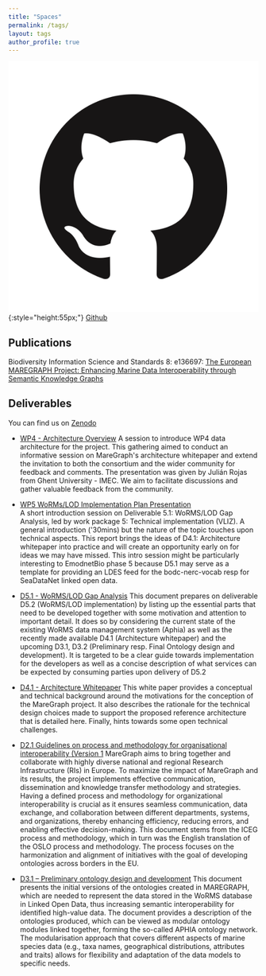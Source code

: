 ```yaml
---
title: "Spaces"
permalink: /tags/
layout: tags
author_profile: true
---
```



![](/img/GitHub.png){:style="height:55px;"} [Github](https://github.com/MareGraph-EU) 
## Publications
Biodiversity Information Science and Standards 8: e136697: [The European MAREGRAPH Project: Enhancing Marine Data Interoperability through Semantic Knowledge Graphs](https://biss.pensoft.net/article/136697/)

## Deliverables
You can find us on [Zenodo](https://zenodo.org/communities/maregraph/?page=1&size=20)


- [WP4 - Architecture Overview](https://zenodo.org/records/10083644)
A session to introduce WP4 data architecture for the project. This gathering aimed to conduct an informative session on MareGraph's architecture whitepaper and extend the invitation to both the consortium and the wider community for feedback and comments. The presentation was given by Julián Rojas from Ghent University - IMEC. We aim to facilitate discussions and gather valuable feedback from the community.

- [WP5 WoRMs/LOD Implementation Plan Presentation](https://zenodo.org/records/10083478)  
A short introduction session on Deliverable 5.1: WoRMS/LOD Gap Analysis, led by work package 5: Technical implementation (VLIZ). A general introduction ('30mins) but the nature of the topic touches upon technical aspects. This report brings the ideas of D4.1: Architecture whitepaper into practice and will create an opportunity early on for ideas we may have missed. This intro session might be particularly interesting to EmodnetBio phase 5 because D5.1 may serve as a template for providing an LDES feed for the bodc-nerc-vocab resp for SeaDataNet linked open data.


- [D5.1 - WoRMS/LOD Gap Analysis](https://zenodo.org/records/8354364)
This document prepares on deliverable D5.2 (WoRMS/LOD implementation) by listing up the essential parts that need to be developed together with some motivation and attention to important detail. It does so by considering the current state of the existing WoRMS data management system (Aphia) as well as the recently made available D4.1 (Architecture whitepaper) and the upcoming D3.1, D3.2 (Preliminary resp. Final Ontology design and development). It is targeted to be a clear guide towards implementation for the developers as well as a concise description of what services can be expected by consuming parties upon delivery of D5.2

- [D4.1 - Architecture Whitepaper](https://zenodo.org/records/8318832)
This white paper provides a conceptual and technical background around the motivations for the conception of the MareGraph project. It also describes the rationale for the technical design choices made to support the proposed reference architecture that is detailed here. Finally, hints towards some open technical challenges.

- [D2.1 Guidelines on process and methodology for organisational interoperability (Version 1](https://zenodo.org/records/8167337)
MareGraph aims to bring together and collaborate with highly diverse national and regional 
Research Infrastructure (RIs) in Europe. To maximize the impact of MareGraph and its results, 
the project implements effective communication, dissemination and knowledge transfer 
methodology and strategies. Having a defined process and methodology for organizational 
interoperability is crucial as it ensures seamless communication, data exchange, and 
collaboration between different departments, systems, and organizations, thereby enhancing 
efficiency, reducing errors, and enabling effective decision-making. This document stems from the ICEG process and methodology, which in turn was the English translation of the OSLO process and methodology. The process focuses on the harmonization and alignment of initiatives with the goal of developing ontologies across borders in the EU.


- [D3.1 – Preliminary ontology design and development](https://zenodo.org/records/10849372)
This document presents the initial versions of the ontologies created in MAREGRAPH, which 
are needed to represent the data stored in the WoRMS database in Linked Open Data, thus 
increasing semantic interoperability for identified high-value data. The document provides a description of the ontologies produced, which can be viewed as  modular ontology modules linked together, forming the so-called APHIA ontology network. 
The modularisation approach that covers different aspects of marine species data (e.g., taxa names, geographical distributions, attributes and traits) allows for flexibility and adaptation  of the data models to specific needs.

